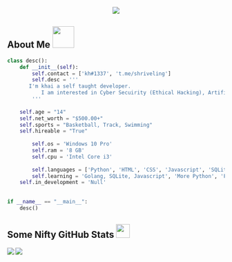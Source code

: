 <p align="center">
<img src="https://komarev.com/ghpvc/?username=khai1337&color=0E9C47&style=for-the-badge">
<h2> About Me <img src = "https://raw.githubusercontent.com/MartinHeinz/MartinHeinz/master/wave.gif" width = 50px> </h2> 

```py
class desc():
    def __init__(self):
    	self.contact = ['kh#1337', 't.me/shriveling']
        self.desc = '''
	   I'm khai a self taught developer.
           I am interested in Cyber Secuirity (Ethical Hacking), Artifical Intelligence & API Exploitation.
        '''
	
	self.age = "14"
	self.net_worth = "$500.00+"
	self.sports = "Basketball, Track, Swimming"
	self.hireable = "True"
	
        self.os = 'Windows 10 Pro'
        self.ram = '8 GB'
        self.cpu = 'Intel Core i3'
	
        self.languages = ['Python', 'HTML', 'CSS', 'Javascript', 'SQLite']
        self.learning = 'Golang, SQLite, Javascript', 'More Python', 'Full Stack Web Development'
	self.in_development = 'Null'
	
	
if __name__ == "__main__":
    desc()
```

<h2> Some Nifty GitHub Stats <img src='https://media1.giphy.com/media/du3J3cXyzhj75IOgvA/giphy.gif?cid=ecf05e47x2g034i9pzwtzzsd3xgg2w9nr94t4tflbbgo3008&rid=giphy.gif' width='32px'> </h2>

<a href="https://github.com/anuraghazra/github-readme-stats">
<img align="left" src="https://github-readme-stats.vercel.app/api?username=khai1337&count_private=true&show_icons=true&theme=radical" />
</a>
<a href="https://github.com/anuraghazra/convoychat">
<img align="center" src="https://github-readme-stats.vercel.app/api/top-langs/?username=khai1337&theme=radical" />
</a>
